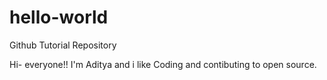 # hello-world
Github Tutorial Repository

Hi- everyone!!
I'm Aditya and i like Coding and contibuting to open source.
